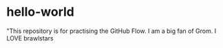 # hello-world
"This repository is for practising the GitHub Flow.
I am a big fan of Grom. I LOVE brawlstars
